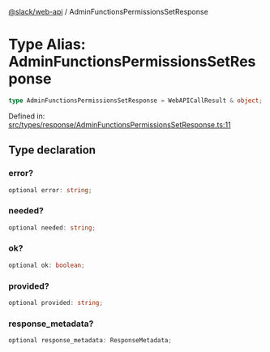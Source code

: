 [@slack/web-api](../index.md) / AdminFunctionsPermissionsSetResponse

# Type Alias: AdminFunctionsPermissionsSetResponse

```ts
type AdminFunctionsPermissionsSetResponse = WebAPICallResult & object;
```

Defined in: [src/types/response/AdminFunctionsPermissionsSetResponse.ts:11](https://github.com/slackapi/node-slack-sdk/blob/main/packages/web-api/src/types/response/AdminFunctionsPermissionsSetResponse.ts#L11)

## Type declaration

### error?

```ts
optional error: string;
```

### needed?

```ts
optional needed: string;
```

### ok?

```ts
optional ok: boolean;
```

### provided?

```ts
optional provided: string;
```

### response\_metadata?

```ts
optional response_metadata: ResponseMetadata;
```
